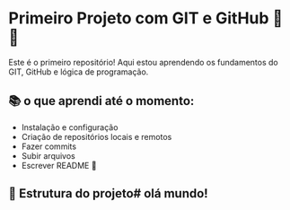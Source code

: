 ﻿# Primeiro Projeto com GIT e GitHub  🚀🌟

Este é o primeiro repositório! Aqui estou aprendendo os fundamentos do GIT, GitHub e lógica de programação.

##  📚 o que aprendi até o momento:

- Instalação e configuração
- Criação de repositórios locais e remotos
- Fazer commits
- Subir arquivos
- Escrever README 📝

## 📁 Estrutura do projeto# olá mundo!
